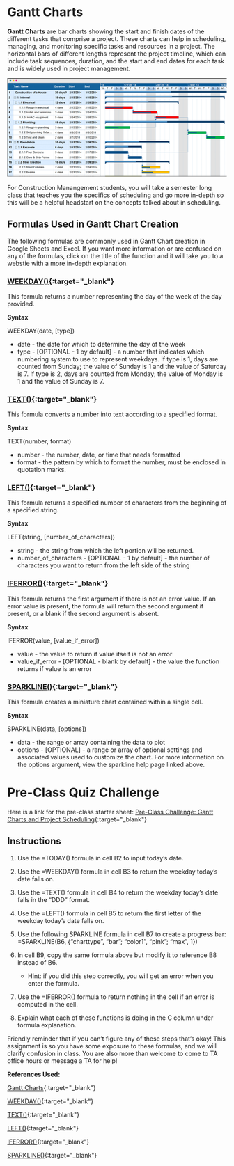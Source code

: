 # Gantt Charts

**Gantt Charts** are bar charts showing the start and finish dates of the different tasks that comprise a project. These charts can help in scheduling, managing, and monitoring specific tasks and resources in a project. The horizontal bars of different lengths represent the project timeline, which can include task sequences, duration, and the start and end dates for each task and is widely used in project management.

![gantt_chart.png](images/gantt_chart.png)

For Construction Manangement students, you will take a semester long class that teaches you the specifics of scheduling and go more in-depth so this will be a helpful headstart on the concepts talked about in scheduling.

## Formulas Used in Gantt Chart Creation

The following formulas are commonly used in Gantt Chart creation in Google Sheets and Excel. If you want more information or are confused on any of the formulas, click on the title of the function and it will take you to a webstie with a more in-depth explanation.

### [WEEKDAY()](https://support.google.com/docs/answer/3092985?hl=en){:target="_blank"}
This formula returns a number representing the day of the week of the day provided. 

**Syntax**

WEEKDAY(date, [type])

  * date - the date for which to determine the day of the week
  * type - [OPTIONAL - 1 by default] - a number that indicates which numbering system to use to represent weekdays. If type is 1, days are counted from Sunday; the value of Sunday is 1 and the value of Saturday is 7. If type is 2, days are counted from Monday; the value of Monday is 1 and the value of Sunday is 7.


### [TEXT()](https://support.google.com/docs/answer/3094139?hl=en&sjid=3583168966296803426-NC){:target="_blank"}
This formula converts a number into text according to a specified format.

**Syntax**

TEXT(number, format)

  * number - the number, date, or time that needs formatted
  * format - the pattern by which to format the number, must be enclosed in quotation marks.

### [LEFT()](https://support.google.com/docs/answer/3094079?hl=en){:target="_blank"}
This formula returns a specified number of characters from the beginning of a specified string.

**Syntax**

LEFT(string, [number_of_characters])

  * string - the string from which the left portion will be returned.
  * number_of_characters - [OPTIONAL - 1 by default] - the number of characters you want to return from the left side of the string

### [IFERROR()](https://support.google.com/docs/answer/3093304?hl=en&sjid=3583168966296803426-NC){:target="_blank"}
This formula returns the first argument if there is not an error value. If an error value is present, the formula will return the second argument if present, or a blank if the second argument is absent.

**Syntax**

IFERROR(value, [value_if_error])

  * value - the value to return if value itself is not an error
  * value_if_error - [OPTIONAL - blank by default] - the value the function returns if value is an error

### [SPARKLINE()](https://support.google.com/docs/answer/3093289?hl=en&sjid=3583168966296803426-NC){:target="_blank"}
This formula creates a miniature chart contained within a single cell.

**Syntax**

SPARKLINE(data, [options])

  * data - the range or array containing the data to plot
  * options - [OPTIONAL] - a range or array of optional settings and associated values used to customize the chart. For more information on the options argument, view the sparkline help page linked above.


# Pre-Class Quiz Challenge
Here is a link for the pre-class starter sheet: [Pre-Class Challenge: Gantt Charts and Project Scheduling](https://docs.google.com/spreadsheets/d/1kWWKcEMHJBMgLYg-by6k-AcVT_QcRzi-yzFtLiWq2JI/edit?usp=sharing){:target="_blank"}


## Instructions

1. Use the =TODAY() formula in cell B2 to input today’s date.
2. Use the =WEEKDAY() formula in cell B3 to return the weekday today’s date falls on.
3. Use the =TEXT() formula in cell B4 to return the weekday today’s date falls in the “DDD” format.
4. Use the =LEFT() formula in cell B5 to return the first letter of the weekday today’s date falls on.
5. Use the following SPARKLINE formula in cell B7 to create a progress bar:
=SPARKLINE(B6, {“charttype”, “bar”; “color1”, “pink”; “max”, 1})
6. In cell B9, copy the same formula above but modify it to reference B8 instead of B6.

   - Hint: if you did this step correctly, you will get an error when you enter the formula.

7. Use the =IFERROR() formula to return nothing in the cell if an error is computed in the cell.
8. Explain what each of these functions is doing in the C column under formula explanation.
   
Friendly reminder that if you can’t figure any of these steps that’s okay! This assignment is so you have some exposure to these formulas, and we will clarify confusion in class. You are also more than welcome to come to TA office hours or message a TA for help!




**References Used:**

[Gantt Charts](https://www.investopedia.com/terms/g/gantt-chart.asp){:target="_blank"}

[WEEKDAY()](https://support.google.com/docs/answer/3092985?hl=en){:target="_blank"}

[TEXT()](https://support.google.com/docs/answer/3094139?hl=en&sjid=3583168966296803426-NC){:target="_blank"}

[LEFT()](https://support.google.com/docs/answer/3094079?hl=en){:target="_blank"}

[IFERROR()](https://support.google.com/docs/answer/3093304?hl=en&sjid=3583168966296803426-NC){:target="_blank"}

[SPARKLINE()](https://support.google.com/docs/answer/3093289?hl=en&sjid=3583168966296803426-NC){:target="_blank"}
